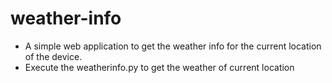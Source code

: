 # weather-info
- A simple web application to get the weather info for the current location of the device. <br />
- Execute the weatherinfo.py to get the weather of current location
